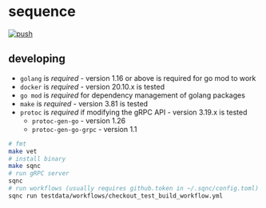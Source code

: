 # sequence

[![push](https://github.com/frantjc/sequence/actions/workflows/ci.yml/badge.svg?branch=main&event=push)](https://github.com/frantjc/sequence/actions)

## developing

- `golang` is _required_ - version 1.16 or above is required for go mod to work
- `docker` is _required_ - version 20.10.x is tested
- `go mod` is _required_ for dependency management of golang packages
- `make` is _required_ - version 3.81 is tested
- `protoc` is _required_ if modifying the gRPC API - version 3.19.x is tested
    - `protoc-gen-go` - version 1.26
    - `protoc-gen-go-grpc` - version 1.1

```sh
# fmt
make vet
# install binary
make sqnc
# run gRPC server
sqnc
# run workflows (usually requires github.token in ~/.sqnc/config.toml)
sqnc run testdata/workflows/checkout_test_build_workflow.yml
```
